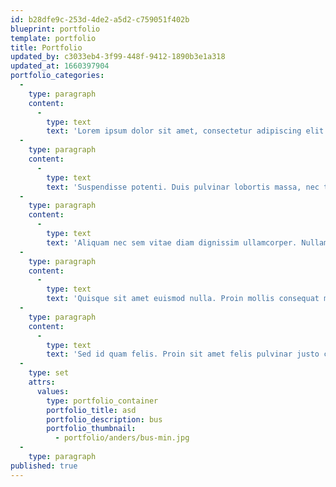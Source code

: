 ```yaml
---
id: b28dfe9c-253d-4de2-a5d2-c759051f402b
blueprint: portfolio
template: portfolio
title: Portfolio
updated_by: c3033eb4-3f99-448f-9412-1890b3e1a318
updated_at: 1660397904
portfolio_categories:
  -
    type: paragraph
    content:
      -
        type: text
        text: 'Lorem ipsum dolor sit amet, consectetur adipiscing elit. Cras luctus lorem erat, et ultricies urna finibus et. Integer ut sapien pharetra, rhoncus nibh et, lacinia mi. Mauris eu nisl sollicitudin massa tincidunt eleifend. Vivamus vel orci ac enim aliquam venenatis. Quisque cursus ligula nunc, sed scelerisque dolor efficitur eu. Praesent tincidunt ante in magna ullamcorper dapibus. Aenean vehicula semper pretium. Maecenas facilisis suscipit neque id pretium. Donec gravida eleifend tortor, nec condimentum neque condimentum et.'
  -
    type: paragraph
    content:
      -
        type: text
        text: 'Suspendisse potenti. Duis pulvinar lobortis massa, nec tristique lectus luctus nec. Orci varius natoque penatibus et magnis dis parturient montes, nascetur ridiculus mus. Curabitur convallis tortor at nibh porttitor, sed ornare turpis tristique. Aenean bibendum et enim sed condimentum. Donec in porttitor arcu. Phasellus orci risus, rhoncus vitae libero et, tincidunt porttitor felis. Integer consequat diam massa, et hendrerit ex posuere nec. Fusce magna mi, aliquam in augue placerat, euismod bibendum nunc.'
  -
    type: paragraph
    content:
      -
        type: text
        text: 'Aliquam nec sem vitae diam dignissim ullamcorper. Nullam sed congue lacus. Curabitur cursus ipsum eu faucibus vehicula. Nulla facilisi. Curabitur sit amet dapibus orci. Morbi augue libero, vestibulum non hendrerit id, ornare a ligula. Pellentesque tincidunt aliquet vehicula. Curabitur quis magna sollicitudin, egestas tortor vitae, porttitor tellus. Sed tristique congue magna eu sodales. Sed ipsum est, ultricies id diam ut, sagittis efficitur lorem. Class aptent taciti sociosqu ad litora torquent per conubia nostra, per inceptos himenaeos.'
  -
    type: paragraph
    content:
      -
        type: text
        text: 'Quisque sit amet euismod nulla. Proin mollis consequat mauris et dignissim. Aliquam volutpat turpis massa, nec iaculis lectus molestie ac. In fermentum, velit ac pharetra semper, justo arcu iaculis dolor, in faucibus justo est nec sem. Donec volutpat ante non finibus posuere. In eu lacus efficitur, posuere mi eu, luctus libero. Ut eu dapibus orci, id imperdiet justo. Etiam placerat mauris a nunc lobortis efficitur. Aenean vel quam viverra, posuere ligula dignissim, hendrerit leo.'
  -
    type: paragraph
    content:
      -
        type: text
        text: 'Sed id quam felis. Proin sit amet felis pulvinar justo convallis eleifend. Praesent sed mauris justo. Aliquam et risus mauris. Pellentesque habitant morbi tristique senectus et netus et malesuada fames ac turpis egestas. Integer dapibus metus erat, eget tristique mauris pretium sit amet. Duis condimentum sit amet nibh vel vestibulum. Vivamus imperdiet ut massa non aliquam. Maecenas tempus rhoncus imperdiet. Praesent mattis risus nec dolor maximus, sit amet sollicitudin odio mollis. Praesent non est et eros tristique posuere id non lectus. Proin ut magna vel mauris bibendum convallis in sit amet ante. Sed pellentesque ante ex, nec finibus leo feugiat et. Nam porta id purus id sollicitudin. Ut elementum pretium ex, eu ullamcorper nisl. Sed vehicula lorem vitae felis volutpat commodo.'
  -
    type: set
    attrs:
      values:
        type: portfolio_container
        portfolio_title: asd
        portfolio_description: bus
        portfolio_thumbnail:
          - portfolio/anders/bus-min.jpg
  -
    type: paragraph
published: true
---
```


